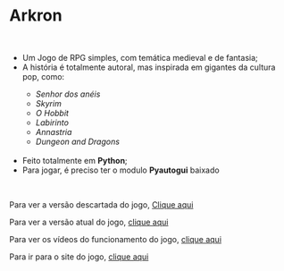 <h1>Arkron</h1>
<br>
<ul>
  <li>Um Jogo de RPG simples, com temática medieval e de fantasia;</li>
  <li>A história é totalmente autoral, mas inspirada em gigantes da cultura pop, como:</p>
  <ul>
    <li><i>Senhor dos anéis</i></li> 
    <li><i>Skyrim</i></li> 
    <li><i>O Hobbit</i></li> 
    <li><i>Labirinto</i></li>
    <li><i>Annastria</i></li>
    <li><i>Dungeon and Dragons</i></li>
    <br>
  </ul>
  <li>Feito totalmente em <b>Python</b>;</li>
  <li>Para jogar, é preciso ter o modulo <b>Pyautogui</b> baixado</li>
</ul>
<br>
<p>Para ver a versão descartada do jogo, <a href="https://github.com/Blitk/Game-A-batalha-de-Heaven-Hill" target="_blanck">Clique aqui</a></p>
<p>Para ver a versão atual do jogo, <a href="https://github.com/Blitk/Arkron/tree/master/Codes" target="_blanck">clique aqui</a></P>
<p>Para ver os vídeos do funcionamento do jogo, <a href="https://www.youtube.com/channel/UC4e0-LG4LkB_eQ9GgOPM2tA" target="_blanck">clique aqui</a></p>
<p>Para ir para o site do jogo, <a href="cyberbluetechnology.github.io" target="_blanck">clique aqui</a></p>
<br>

